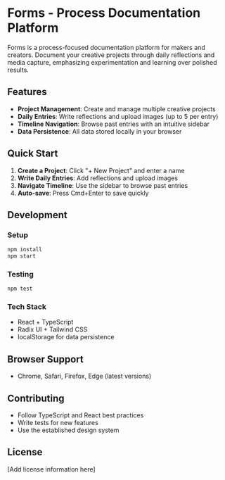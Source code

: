 # Forms - Process Documentation Platform

Forms is a process-focused documentation platform for makers and creators. Document your creative projects through daily reflections and media capture, emphasizing experimentation and learning over polished results.

## Features

- **Project Management**: Create and manage multiple creative projects
- **Daily Entries**: Write reflections and upload images (up to 5 per entry)
- **Timeline Navigation**: Browse past entries with an intuitive sidebar
- **Data Persistence**: All data stored locally in your browser

## Quick Start

1. **Create a Project**: Click "+ New Project" and enter a name
2. **Write Daily Entries**: Add reflections and upload images
3. **Navigate Timeline**: Use the sidebar to browse past entries
4. **Auto-save**: Press Cmd+Enter to save quickly

## Development

### Setup
```bash
npm install
npm start
```

### Testing
```bash
npm test
```

### Tech Stack
- React + TypeScript
- Radix UI + Tailwind CSS
- localStorage for data persistence

## Browser Support
- Chrome, Safari, Firefox, Edge (latest versions)

## Contributing
- Follow TypeScript and React best practices
- Write tests for new features
- Use the established design system

## License
[Add license information here]
